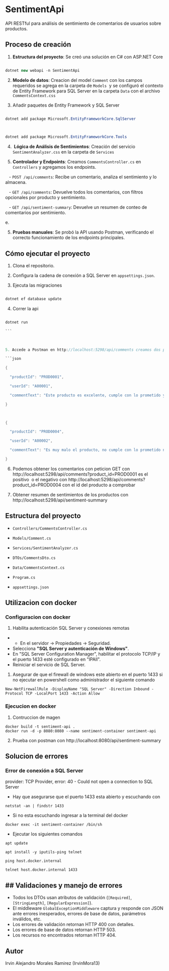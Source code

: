 # SentimentApi

  

API RESTful para análisis de sentimiento de comentarios de usuarios sobre productos.

## Proceso de creación

  

1. **Estructura del proyecto**: Se creó una solución en C# con ASP.NET Core

``` cs

dotnet new webapi -n SentimentApi

```

  

2. **Modelo de datos**: Creacion del model `Comment` con los campos requeridos se agrega en la carpeta de `Models`  y se configuró el contexto de Entity Framework para SQL Server en la carpeta `Data` con el archivo `CommentsContext.css`

  

3. Añadir paquetes de Entity Framework y SQL Server

``` cs

dotnet add package Microsoft.EntityFrameworkCore.SqlServer

  

dotnet add package Microsoft.EntityFrameworkCore.Tools

```

  

4.  **Lógica de Análisis de Sentimientos**: Creación del servicio `SentimentAnalyzer.css` en la carpeta de `Services`

  

5. **Controlador y Endpoints**: Creamos `CommentsController.cs` en `Controllers` y agregamos los endpoints.

  

   - `POST /api/comments`: Recibe un comentario, analiza el sentimiento y lo almacena.

   - `GET /api/comments`: Devuelve todos los comentarios, con filtros opcionales por producto y sentimiento.

  

   - `GET /api/sentiment-summary`: Devuelve un resumen de conteo de comentarios por sentimiento.

e.

5. **Pruebas manuales**: Se probó la API usando Postman, verificando el correcto funcionamiento de los endpoints principales.

  

## Cómo ejecutar el proyecto

  

1. Clona el repositorio.

  

2. Configura la cadena de conexión a SQL Server en `appsettings.json`.

  

3. Ejecuta las migraciones

```cs

dotnet ef database update

```

  

4. Correr la api

```cs

dotnet run

```  

  

5. Accede a Postman en http://localhost:5298/api/comments creamos dos peticiones POST con el body

```json

{

  "productId": "PROD0001",

  "userId": "A00001",

  "commentText": "Este producto es excelente, cumple con lo prometido y mucho mas recomendado."

}

  

{

  "productId": "PROD0004",

  "userId": "A00002",

  "commentText": "Es muy malo el producto, no cumple con lo prometido no lo compren."

}

```

6. Podemos obtener los comentarios con peticion GET con http://localhost:5298/api/comments?product_id=PROD0001 es el positivo  o el negativo con http://localhost:5298/api/comments?product_id=PROD0004 con el id del producto a comprobar  

7. Obtener resumen de sentimientos de los productos con http://localhost:5298/api/sentiment-summary

  

## Estructura del proyecto

  

- `Controllers/CommentsController.cs`

- `Models/Comment.cs`

- `Services/SentimentAnalyzer.cs`

- `DTOs/CommentsDto.cs`

- `Data/CommentsContext.cs`

- `Program.cs`

- `appsettings.json`

  
  

## Utilizacion con docker

### Configuracion con docker
1. Habilita autenticación SQL Server y conexiones remotas
- - En el servidor → Propiedades → Seguridad.
- Selecciona **"SQL Server y autenticación de Windows"**.
- En "SQL Server Configuration Manager", habilitar el protocolo TCP/IP y  el puerto 1433 esté configurado en "IPAll".
- Reiniciar el servicio de SQL Server.

1. Asegurar de que el firewall de windows este abierto en el puerto 1433 si no ejecutar en powershell como administrador el siguiente comando
   
``` shell
New-NetFirewallRule -DisplayName "SQL Server" -Direction Inbound -Protocol TCP -LocalPort 1433 -Action Allow
```

### Ejecucion en docker
1. Contruccion de magen
``` shell
docker build -t sentiment-api .
docker run -d -p 8080:8080 --name sentiment-container sentiment-api
```
2. Prueba con postman con http://localhost:8080/api/sentiment-summary

## Solucion de errores

### Error de conexión a SQL Server 
provider: TCP Provider, error: 40 - Could not open a connection to SQL Server
- Hay que asegurarse que el puerto 1433 esta abierto y escuchando con 
``` shell
netstat -an | findstr 1433
```
- Si no esta escuchando ingresar a la terminal del docker 
```shell
docker exec -it sentiment-container /bin/sh
```
- Ejecutar los siguientes comandos
```shell
apt update 

apt install -y iputils-ping telnet

ping host.docker.internal

telnet host.docker.internal 1433
```

## ## Validaciones y manejo de errores

- Todos los DTOs usan atributos de validación (`[Required]`, `[StringLength]`, `[RegularExpression]`).
- El middleware `GlobalExceptionMiddleware` captura y responde con JSON ante errores inesperados, errores de base de datos, parámetros inválidos, etc.
- Los errores de validación retornan HTTP 400 con detalles.
- Los errores de base de datos retornan HTTP 503.
- Los recursos no encontrados retornan HTTP 404.
## Autor

  

Irvin Alejandro Morales Ramirez (IrvinMora13)